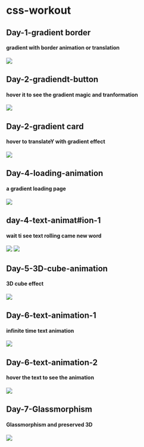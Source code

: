 # css-workout

## Day-1-gradient border
#### gradient with border animation or translation
![](Day-1-gradient%20border/output.png)

## Day-2-gradiendt-button
#### hover it to see the gradient magic and tranformation
![](Day-2-gradiendt-button/output.png)
## Day-2-gradient card
#### hover to translateY with gradient effect
![](Day-3-gradient-card/output.png)

## Day-4-loading-animation
#### a gradient loading page
![](Day-4-loading-animation/output.png)
## day-4-text-animat#ion-1
#### wait ti see text rolling came new word
![](day-4-text-animation-1/output.png)
![](day-4-text-animation-1/output1.png)

## Day-5-3D-cube-animation
#### 3D cube effect 
![](Day-5-3D-cube-animation/output.png)

## Day-6-text-animation-1
#### infinite time text animation
![](Day-6-text-glitch-1/output.png)
## Day-6-text-animation-2
#### hover the text to see the animation
![](Day-6-Text-glitch-2/output.png)

## Day-7-Glassmorphism
#### Glassmorphism and preserved 3D 
![](Day-7-Glassmorphism/output.png)
